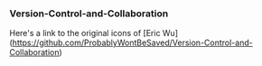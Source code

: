 ### Version-Control-and-Collaboration ###

Here's a link to the original icons of [Eric Wu] (https://github.com/ProbablyWontBeSaved/Version-Control-and-Collaboration)
